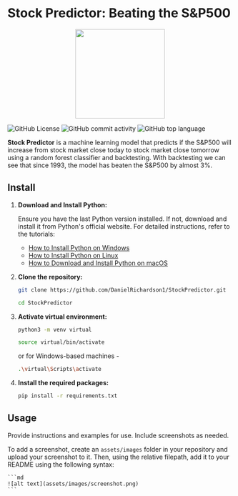 # Stock Predictor: Beating the S&P500

<p align="center">
<img src="https://github.com/user-attachments/assets/b260d81a-157d-4d99-85c8-a3d9df66db20" width="200">
</p>

![GitHub License](https://img.shields.io/github/license/DanielRichardson1/StockPredictor)
![GitHub commit activity](https://img.shields.io/github/commit-activity/t/DanielRichardson1/StockPredictor)
![GitHub top language](https://img.shields.io/github/languages/top/DanielRichardson1/StockPredictor)


**Stock Predictor** is a machine learning model that predicts if the S&P500 will increase from stock market close today to stock market close tomorrow using a random forest classifier and backtesting. With backtesting we can see that since 1993, the model has beaten the S&P500 by almost 3%.

## Install

1. **Download and Install Python:**

   Ensure you have the last Python version  installed. If not, download and install it from Python's official website. For detailed instructions, refer to the tutorials:

   - [How to Install Python on Windows](https://www.geeksforgeeks.org/how-to-install-python-on-windows/)
   - [How to Install Python on Linux](https://www.geeksforgeeks.org/how-to-install-python-on-linux/)
   - [How to Download and Install Python on macOS](https://www.geeksforgeeks.org/how-to-download-and-install-python-latest-version-on-macos-mac-os-x/)

2. **Clone the repository:**

   ```bash
   git clone https://github.com/DanielRichardson1/StockPredictor.git
   
   cd StockPredictor
   ```

3. **Activate virtual environment:**

   ```bash
   python3 -m venv virtual
   ```

   ```bash
   source virtual/bin/activate
   ```

   or for Windows-based machines -

   ```bash
   .\virtual\Scripts\activate
   ```

5. **Install the required packages:**

   ```bash
   pip install -r requirements.txt
   ```
## Usage

Provide instructions and examples for use. Include screenshots as needed.

To add a screenshot, create an `assets/images` folder in your repository and upload your screenshot to it. Then, using the relative filepath, add it to your README using the following syntax:

    ```md
    ![alt text](assets/images/screenshot.png)
    ```
